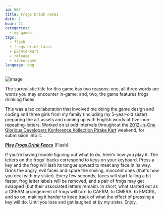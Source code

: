 ```yaml
---
id: 567
title: Frogs Drink Faces
date: 1
hour: 21
categories:
  - my-games
tags:
  - flash
  - frogs-drink-faces
  - pirate-kart
  - release
  - video-game
language: eng
---
```


![image](/files/2012/03-frogs-drink-faces/frogsscreen.png "Frogs Drink Faces screenshot")

The surrealistic title for this game has two reasons: one, all three words are words you may encounter in-game; and, two, the game features frogs drinking faces.

This was a lax collaboration that involved me doing the game design and coding and three girls from my family (including my 5-year-old sister) preparing the art assets and coming up with English words of five-non-repeating-letters. Worked on at odd intervals throughout the [2012-in-One Glorious Developers Konference Kollection Pirake Kart](http://www.piratekart.com/) weekend, for submission into it.

[**Play _Frogs Drink Faces_**](//www.agj.cl/files/games/frogs/) (Flash)

If you're having trouble figuring out what to do, here's how you play it. The letters on the frogs' backs correspond to keys on your keyboard. Press a key and the frog will lash its tongue upward to meet any face in its way. Drink the angry, evil faces and spare the smiling, innocent ones (that's how you deal with my sister). Every few seconds, faces will start falling a bit faster, frog letter labels will be removed, and a pair of frogs may get swapped (but their associated letters remain). In short, what started out as a CREAM arrangement of frogs will turn to CAERM, to CMERA, to EMCRA, and so on, making it harder to keep track of what the effect of pressing a key will do. Until you lose and get laughed at by my sister. Enjoy.
